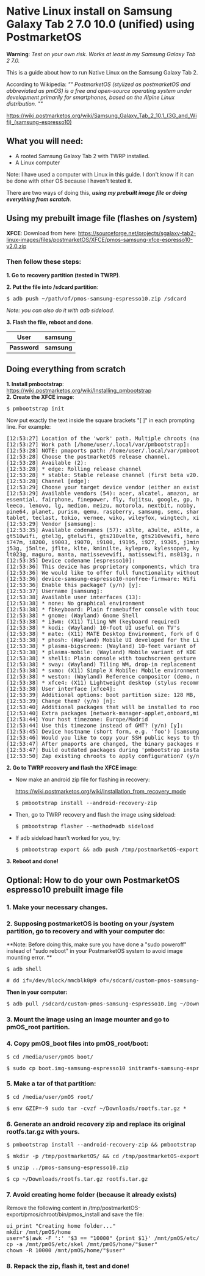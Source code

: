 # Native Linux install on Samsung Galaxy Tab 2 7.0 10.0 (unified) using PostmarketOS

**Warning**: _Test on your own risk. Works at least in my Samsung Galaxy Tab 2 7.0._

This is a guide about how to run Native Linux on the Samsung Galaxy Tab 2.

According to Wikipedia:
*"" PostmarketOS (stylized as postmarketOS and abbreviated as pmOS) is a free and open-source operating system under development primarily for smartphones, based on the Alpine Linux distribution. ""*

https://wiki.postmarketos.org/wiki/Samsung_Galaxy_Tab_2_10.1_(3G_and_Wifi)_(samsung-espresso10)

## What you will need:

- A rooted Samsung Galaxy Tab 2 with TWRP installed.
- A Linux computer

Note: I have used a computer with Linux in this guide. I don't know if it can be done with other OS because I haven't tested it.

There are two ways of doing this, ***using my prebuilt image file or doing everything from scratch***.

## Using my prebuilt image file (flashes on /system)

**XFCE**: Download from here:   https://sourceforge.net/projects/sgalaxy-tab2-linux-images/files/postmarketOS/XFCE/pmos-samsung-xfce-espresso10-v2.0.zip

### Then follow these steps:

**1. Go to recovery partition (tested in TWRP)**.

**2. Put the file into /sdcard partition**:

<pre>$ adb push ~/path/of/pmos-samsung-espresso10.zip /sdcard</pre>

*Note: you can also do it with adb sideload.*

**3. Flash the file, reboot and done**.

| **User**     | **samsung** |
|----------|---------|
| **Password** | **samsung** |

##  Doing everything from scratch

**1. Install pmbootstrap**: https://wiki.postmarketos.org/wiki/Installing_pmbootstrap<br/>
**2. Create the XFCE image**:

<pre>$ pmbootstrap init</pre>

Now put exactly the text inside the square brackets "[ ]" in each prompting line. For example:

<pre>[12:53:27] Location of the 'work' path. Multiple chroots (native, device arch, device rootfs) will be created in there.
[12:53:27] Work path [/home/user/.local/var/pmbootstrap]: 
[12:53:28] NOTE: pmaports path: /home/user/.local/var/pmbootstrap/cache_git/pmaports
[12:53:28] Choose the postmarketOS release channel.
[12:53:28] Available (2):
[12:53:28] * edge: Rolling release channel
[12:53:28] * stable: Stable release channel (first beta v20.05, does not have many devices yet)
[12:53:28] Channel [edge]: 
[12:53:29] Choose your target device vendor (either an existing one, or a new one for porting).
[12:53:29] Available vendors (54): acer, alcatel, amazon, arrow, asus, bq, chuwi, cubietech,
essential, fairphone, finepower, fly, fujitsu, google, gp, hisense, htc, huawei, infocus, jolla,
leeco, lenovo, lg, medion, meizu, motorola, nextbit, nobby, nokia, oneplus, oppo, ouya,
pine64, planet, purism, qemu, raspberry, samsung, semc, sharp, sony, surftab, t2m,
tablet, teclast, tokio, vernee, wiko, wileyfox, wingtech, xiaomi, yu, zte, zuk
[12:53:29] Vendor [samsung]: 
[12:53:35] Available codenames (57): a3lte, a3ulte, a5lte, a5ulte, a5y17lte, apexq, ariesve, baffinlite, chagallwifi, codina, crespo, espresso10, expressatt, golden, 
gt510wifi, gtel3g, gtelwifi, gts210velte, gts210vewifi, hero2lte, herolte,
i747m, i8200, i9003, i9070, i9100, i9195, i927, i9305, j1mini3g, j3nxlte, 
j53g, j5nlte, jflte, klte, kminilte, kylepro, kylessopen, kylevess, lt01wifi,
lt023g, maguro, manta, matissevewifi, matissewifi, ms013g, n5110, n7100, nevisp, p4wifi, royss, s3ve3g, s6500d, serranodsdd, serranovelte, skomer, zanin
[12:53:35] Device codename [espresso10]: 
[12:53:36] This device has proprietary components, which trade some of your freedom with making more peripherals work.
[12:53:36] We would like to offer full functionality without hurting your freedom, but this is currently not possible for your device.
[12:53:36] device-samsung-espresso10-nonfree-firmware: Wifi firmware
[12:53:36] Enable this package? (y/n) [y]: 
[12:53:37] Username [samsung]: 
[12:53:38] Available user interfaces (13): 
[12:53:38] * none: No graphical environment
[12:53:38] * fbkeyboard: Plain framebuffer console with touchscreen keyboard support
[12:53:38] * gnome: (Wayland) Gnome Shell
[12:53:38] * i3wm: (X11) Tiling WM (keyboard required)
[12:53:38] * kodi: (Wayland) 10-foot UI useful on TV's
[12:53:38] * mate: (X11) MATE Desktop Environment, fork of GNOME2 (stylus recommended)
[12:53:38] * phosh: (Wayland) Mobile UI developed for the Librem 5 (works only with numeric passwords!)
[12:53:38] * plasma-bigscreen: (Wayland) 10-feet variant of Plasma, made for big screen TVs
[12:53:38] * plasma-mobile: (Wayland) Mobile variant of KDE Plasma (does not run without hardware acceleration, allows only numeric passwords!)
[12:53:38] * shelli: Plain console with touchscreen gesture support
[12:53:38] * sway: (Wayland) Tiling WM, drop-in replacement for i3wm (DOES NOT RUN WITHOUT HW ACCELERATION!)
[12:53:38] * sxmo: (X11) Simple X Mobile: Mobile environment based on simple & suckless software (best compatibility on pinephone)
[12:53:38] * weston: (Wayland) Reference compositor (demo, not a phone interface)
[12:53:38] * xfce4: (X11) Lightweight desktop (stylus recommended)
[12:53:38] User interface [xfce4]: 
[12:53:39] Additional options: boot partition size: 128 MB, parallel jobs: 5, ccache per arch: 5G
[12:53:39] Change them? (y/n) [n]: 
[12:53:40] Additional packages that will be installed to rootfs. Specify them in a comma separated list (e.g.: vim,file) or "none"
[12:53:40] Extra packages [network-manager-applet,onboard,midori,gimp,abiword,gnumeric,baobab,nano,gnome-keyring]: 
[12:53:44] Your host timezone: Europe/Madrid
[12:53:44] Use this timezone instead of GMT? (y/n) [y]: 
[12:53:45] Device hostname (short form, e.g. 'foo') [samsung-espresso10]: 
[12:53:46] Would you like to copy your SSH public keys to the device? (y/n) [n]: 
[12:53:47] After pmaports are changed, the binary packages may be outdated. If you want to install postmarketOS without changes, reply 'n' for a faster installation.
[12:53:47] Build outdated packages during 'pmbootstrap install'? (y/n) [y]: 
[12:53:50] Zap existing chroots to apply configuration? (y/n) [y]: 
</pre>

**2. Go to TWRP recovery and flash the XFCE image**:

- Now make an android zip file for flashing in recovery:

	https://wiki.postmarketos.org/wiki/Installation_from_recovery_mode

	<pre>$ pmbootstrap install --android-recovery-zip </pre>

- Then, go to TWRP recovery and flash the image using sideload:

	<pre>$ pmbootstrap flasher --method=adb sideload</pre>

- If adb sideload hasn't worked for you, try:

	<pre>$ pmbootstrap export && adb push /tmp/postmarketOS-export/pmos-samsung-espresso10.zip /sdcard</pre>

**3. Reboot and done!**


##  Optional: How to do your own PostmarketOS espresso10 prebuilt image file

### 1. Make your necessary changes.

### 2. Supposing postmarketOS is booting on your /system partition, go to recovery and with your computer do:

**Note: Before doing this, make sure you have done a "sudo poweroff" instead of "sudo reboot" in your PostmarketOS system to avoid image mounting error. **

<pre>$ adb shell </pre>
<pre># dd if=/dev/block/mmcblk0p9 of=/sdcard/custom-pmos-samsung-espresso10.img</pre>

**Then in your computer:**

<pre>$ adb pull /sdcard/custom-pmos-samsung-espresso10.img ~/Downloads/</pre>

### 3. Mount the image using an image mounter and go to pmOS_root partition.

### 4. Copy pmOS_boot files into pmOS_root/boot:

<pre>$ cd /media/user/pmOS_boot/</pre>
<pre>$ sudo cp boot.img-samsung-espresso10 initramfs-samsung-espresso10 initramfs-samsung-espresso10-extra vmlinuz-samsung-espresso10 /media/user/pmOS_root/boot/</pre>

### 5. Make a tar of that partition:

<pre>$ cd /media/user/pmOS_root/</pre>
<pre>$ env GZIP=-9 sudo tar -cvzf ~/Downloads/rootfs.tar.gz *</pre>

### 6. Generate an android recovery zip and replace its original rootfs.tar.gz with yours.

<pre>$ pmbootstrap install --android-recovery-zip && pmbootstrap export</pre>
<pre>$ mkdir -p /tmp/postmarketOS/ && cd /tmp/postmarketOS-export/pmos/</pre>
<pre>$ unzip ../pmos-samsung-espresso10.zip</pre>
<pre>$ cp ~/Downloads/rootfs.tar.gz rootfs.tar.gz</pre>

### 7. Avoid creating home folder (because it already exists)

Remove the following content in /tmp/postmarketOS-export/pmos/chroot/bin/pmos_install and save the file:
<pre>ui_print "Creating home folder..."
mkdir /mnt/pmOS/home
user="$(awk -F ':' '$3 == "10000" {print $1}' /mnt/pmOS/etc/passwd)"
cp -a /mnt/pmOS/etc/skel /mnt/pmOS/home/"$user"
chown -R 10000 /mnt/pmOS/home/"$user"</pre>

### 8. Repack the zip, flash it, test and done!
